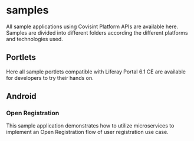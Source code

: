 # samples
All sample applications using Covisint Platform APIs are available here. Samples are divided into different folders according the different platforms and technologies used.
## Portlets
Here all sample portlets compatible with Liferay Portal 6.1 CE are available for developers to try their hands on.
## Android
### Open Registration
This sample application demonstrates how to utilize microservices to implement an Open Registration flow of user registration use case.
